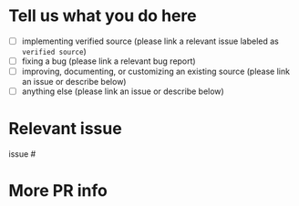 # Tell us what you do here

- [ ] implementing verified source (please link a relevant issue labeled as `verified source`)
- [ ] fixing a bug (please link a relevant bug report)
- [ ] improving, documenting, or customizing an existing source (please link an issue or describe below)
- [ ] anything else (please link an issue or describe below)

# Relevant issue

issue #

# More PR info
